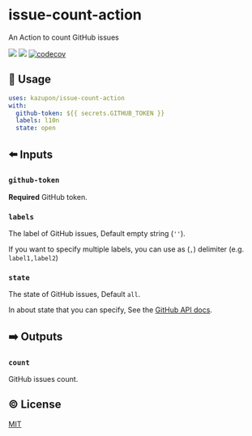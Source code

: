 # issue-count-action

An Action to count GitHub issues

![](https://github.com/kazupon/issue-count/workflows/Unit%20Test/badge.svg)
![](https://github.com/kazupon/issue-count/workflows/E2E%20Test/badge.svg)
[![codecov](https://codecov.io/gh/kazupon/issue-count/branch/master/graph/badge.svg)](https://codecov.io/gh/kazupon/issue-count)


## :rocket: Usage

```yml
uses: kazupon/issue-count-action
with:
  github-token: ${{ secrets.GITHUB_TOKEN }}
  labels: l10n
  state: open
```

## :arrow_left: Inputs

### `github-token`

**Required** GitHub token.

### `labels`

The label of GitHub issues, Default empty string (`''`).

If you want to specify multiple labels, you can use as (`,`) delimiter (e.g. `label1,label2`)

### `state`

The state of GitHub issues, Default `all`.

In about state that you can specify, See the [GitHub API docs](https://developer.github.com/v3/pulls/#list-pull-requests).


## :arrow_right: Outputs

### `count`

GitHub issues count.


## :copyright: License

[MIT](http://opensource.org/licenses/MIT)
